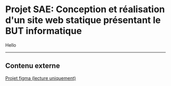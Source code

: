 ﻿# Projet SAE: Conception et réalisation d'un site web statique présentant le BUT informatique

Hello

---

## Contenu externe
[Projet figma (lecture uniquement)](https://www.figma.com/file/h5btcinlv786sY2eUEmah8/projet-site-pr%C3%A9sentation-BUT-team-library?node-id=312%3A4)